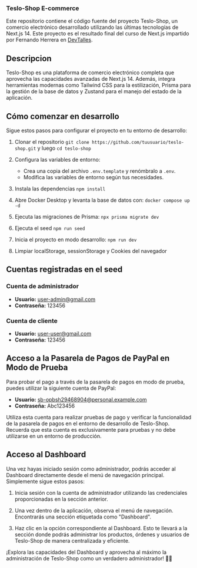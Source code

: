### Teslo-Shop E-commerce

Este repositorio contiene el código fuente del proyecto Teslo-Shop, un comercio electrónico desarrollado utilizando las últimas tecnologías de Next.js 14. Este proyecto es el resultado final del curso de Next.js impartido por Fernando Herrera en [DevTalles](https://cursos.devtalles.com/).

## Descripcion

Teslo-Shop es una plataforma de comercio electrónico completa que aprovecha las capacidades avanzadas de Next.js 14. Además, integra herramientas modernas como Tailwind CSS para la estilización, Prisma para la gestión de la base de datos y Zustand para el manejo del estado de la aplicación.

## Cómo comenzar en desarrollo

Sigue estos pasos para configurar el proyecto en tu entorno de desarrollo:

1. Clonar el repositorio `git clone https://github.com/tuusuario/teslo-shop.git` y luego `cd teslo-shop`

2. Configura las variables de entorno:

   - Crea una copia del archivo `.env.template` y renómbralo a `.env`.
   - Modifica las variables de entorno según tus necesidades.

3. Instala las dependencias `npm install`

4. Abre Docker Desktop y levanta la base de datos con: `docker compose up -d`

5. Ejecuta las migraciones de Prisma: `npx prisma migrate dev`

6. Ejecuta el seed `npm run seed`

7. Inicia el proyecto en modo desarrollo: `npm run dev`

8. Limpiar localStorage, sessionStorage y Cookies del navegador

## Cuentas registradas en el seed

### Cuenta de administrador

- **Usuario:** user-admin@gmail.com
- **Contraseña:** 123456

### Cuenta de cliente

- **Usuario:** user-user@gmail.com
- **Contraseña:** 123456

## Acceso a la Pasarela de Pagos de PayPal en Modo de Prueba

Para probar el pago a través de la pasarela de pagos en modo de prueba, puedes utilizar la siguiente cuenta de PayPal:

- **Usuario:** sb-opbsh29468904@personal.example.com
- **Contraseña:** Abc123456

Utiliza esta cuenta para realizar pruebas de pago y verificar la funcionalidad de la pasarela de pagos en el entorno de desarrollo de Teslo-Shop. Recuerda que esta cuenta es exclusivamente para pruebas y no debe utilizarse en un entorno de producción.

## Acceso al Dashboard

Una vez hayas iniciado sesión como administrador, podrás acceder al Dashboard directamente desde el menú de navegación principal. Simplemente sigue estos pasos:

1. Inicia sesión con la cuenta de administrador utilizando las credenciales proporcionadas en la sección anterior.

2. Una vez dentro de la aplicación, observa el menú de navegación. Encontrarás una sección etiquetada como "Dashboard".

3. Haz clic en la opción correspondiente al Dashboard. Esto te llevará a la sección donde podrás administrar los productos, órdenes y usuarios de Teslo-Shop de manera centralizada y eficiente.

¡Explora las capacidades del Dashboard y aprovecha al máximo la administración de Teslo-Shop como un verdadero administrador! 🚀🔧
